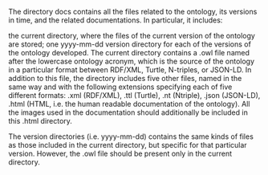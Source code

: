 The directory docs contains all the files related to the ontology, its versions in time, and the related documentations. In particular, it includes:

the current directory, where the files of the current version of the ontology are stored;
one yyyy-mm-dd version directory for each of the versions of the ontology developed.
The current directory contains a .owl file named after the lowercase ontology acronym, which is the source of the ontology in a particular format between RDF/XML, Turtle, N-triples, or JSON-LD. In addition to this file, the directory includes five other files, named in the same way and with the following extensions specifying each of five different formats: .xml (RDF/XML), .ttl (Turtle), .nt (Ntriple), .json (JSON-LD), .html (HTML, i.e. the human readable documentation of the ontology). All the images used in the documentation should additionally be included in this .html directory.

The version directories (i.e. yyyy-mm-dd) contains the same kinds of files as those included in the current directory, but specific for that particular version. However, the .owl file should be present only in the current directory.